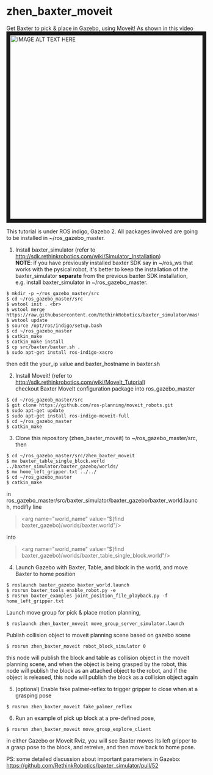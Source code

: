 zhen_baxter_moveit
============
Get Baxter to pick & place in Gazebo, using Moveit! As shown in this video <br>
<a href="http://www.youtube.com/watch?feature=player_embedded&v=BPOLWBsOnOQ
" target="_blank"><img src="http://img.youtube.com/vi/BPOLWBsOnOQ/0.jpg" 
alt="IMAGE ALT TEXT HERE" width="640" height="480" border="10" /></a>

This tutorial is under ROS indigo, Gazebo 2. All packages involved are going to be installed in ~/ros_gazebo_master.

1. Install baxter_simulator (refer to http://sdk.rethinkrobotics.com/wiki/Simulator_Installation) <br>
**NOTE**: if you have previously installed baxter SDK say in ~/ros_ws that works with the pysical robot, it's better to keep the installation of the baxter_simulator **separate** from the previous baxter SDK installation, e.g. install baxter_simulator in ~/ros_gazebo_master. 
  ```
  $ mkdir -p ~/ros_gazebo_master/src
  $ cd ~/ros_gazebo_master/src 
  $ wstool init . <br>
  $ wstool merge https://raw.githubusercontent.com/RethinkRobotics/baxter_simulator/master/baxter_simulator.rosinstall
  $ wstool update
  $ source /opt/ros/indigo/setup.bash
  $ cd ~/ros_gazebo_master
  $ catkin_make
  $ catkin_make install
  $ cp src/baxter/baxter.sh .
  $ sudo apt-get install ros-indigo-xacro
  ```
  then edit the your_ip value and baxter_hostname in baxter.sh

2. Install Moveit! (refer to http://sdk.rethinkrobotics.com/wiki/MoveIt_Tutorial) <br>
checkout Baxter MoveIt configuration package into ros_gazebo_master
  ```
  $ cd ~/ros_gazeob_master/src
  $ git clone https://github.com/ros-planning/moveit_robots.git
  $ sudo apt-get update
  $ sudo apt-get install ros-indigo-moveit-full
  $ cd ~/ros_gazebo_master
  $ catkin_make
  ```

3. Clone this repository (zhen_baxter_moveit) to ~/ros_gazebo_master/src, then
  ```
  $ cd ~/ros_gazebo_master/src/zhen_baxter_moveit
  $ mv baxter_table_single_block.world ../baxter_simulator/baxter_gazebo/worlds/ 
  $ mv home_left_gripper.txt ../../ 
  $ cd ~/ros_gazebo_master
  $ catkin_make
  ```
  in ros_gazebo_master/src/baxter_simulator/baxter_gazebo/baxter_world.launch, modifly line
  > \<arg name="world_name" value="$(find baxter_gazebo)/worlds/baxter.world"/\>
  
  into 
  
  > \<arg name="world_name" value="$(find baxter_gazebo)/worlds/baxter_table_single_block.world"/\>
  
4. Launch Gazebo with Baxter, Table, and block in the world, and move Baxter to home position 
  ```  
  $ roslaunch baxter_gazebo baxter_world.launch
  $ rosrun baxter_tools enable_robot.py -e
  $ rosrun baxter_examples joint_position_file_playback.py -f home_left_gripper.txt
  ```
  Launch move group for pick & place motion planning,
  ```
  $ roslaunch zhen_baxter_moveit move_group_server_simulator.launch
  ```
  Publish collision object to moveit planning scene based on gazebo scene
  ```
  $ rosrun zhen_baxter_moveit robot_block_simulator 0
  ```
  this node will publish the block and table as collision object in the moveit planning scene, and when the object is being
  grasped by the robot, this node will publish the block as an attached object to the robot, and if the object is released,
  this node will publish the block as a collision object again

5. (optional) Enable fake palmer-reflex to trigger gripper to close when at a grasping pose
  ```
  $ rosrun zhen_baxter_moveit fake_palmer_reflex
  ```

6. Run an example of pick up block at a pre-defined pose,
  ```
  $ rosrun zhen_baxter_moveit move_group_explore_client
  ```
  in either Gazebo or Moveit Rviz, you will see Baxter moves its left gripper to a grasp pose to the block, and retreive, and then move back to home pose.

PS: some detailed discussion about important parameters in Gazebo: https://github.com/RethinkRobotics/baxter_simulator/pull/52
